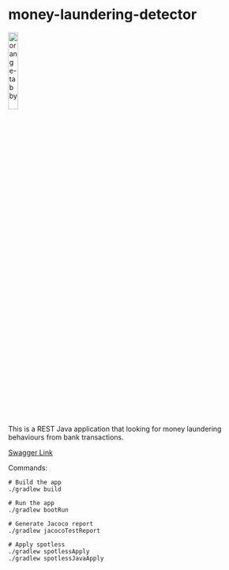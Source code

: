 # money-laundering-detector
<img src="./docs/images/orange-tabby.png" alt="orange-tabby" style="width:20%; height:20%;">

This is a REST Java application that looking for money laundering behaviours from bank transactions.

[Swagger Link](http://localhost:8080/swagger-ui/index.html)

Commands:

```
# Build the app
./gradlew build

# Run the app
./gradlew bootRun

# Generate Jacoco report
./gradlew jacocoTestReport

# Apply spotless
./gradlew spotlessApply
./gradlew spotlessJavaApply
```
